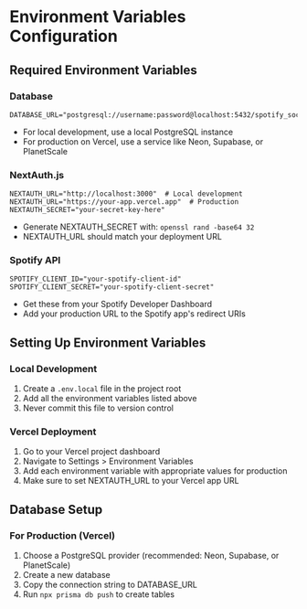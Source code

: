 # Environment Variables Configuration

## Required Environment Variables

### Database
```
DATABASE_URL="postgresql://username:password@localhost:5432/spotify_social_app"
```
- For local development, use a local PostgreSQL instance
- For production on Vercel, use a service like Neon, Supabase, or PlanetScale

### NextAuth.js
```
NEXTAUTH_URL="http://localhost:3000"  # Local development
NEXTAUTH_URL="https://your-app.vercel.app"  # Production
NEXTAUTH_SECRET="your-secret-key-here"
```
- Generate NEXTAUTH_SECRET with: `openssl rand -base64 32`
- NEXTAUTH_URL should match your deployment URL

### Spotify API
```
SPOTIFY_CLIENT_ID="your-spotify-client-id"
SPOTIFY_CLIENT_SECRET="your-spotify-client-secret"
```
- Get these from your Spotify Developer Dashboard
- Add your production URL to the Spotify app's redirect URIs

## Setting Up Environment Variables

### Local Development
1. Create a `.env.local` file in the project root
2. Add all the environment variables listed above
3. Never commit this file to version control

### Vercel Deployment
1. Go to your Vercel project dashboard
2. Navigate to Settings > Environment Variables
3. Add each environment variable with appropriate values for production
4. Make sure to set NEXTAUTH_URL to your Vercel app URL

## Database Setup

### For Production (Vercel)
1. Choose a PostgreSQL provider (recommended: Neon, Supabase, or PlanetScale)
2. Create a new database
3. Copy the connection string to DATABASE_URL
4. Run `npx prisma db push` to create tables
